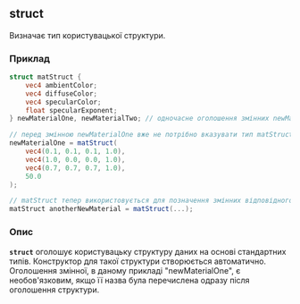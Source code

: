 ## struct
Визначає тип користувацької структури.

### Приклад
```glsl
struct matStruct {
    vec4 ambientColor;
    vec4 diffuseColor;
    vec4 specularColor;
    float specularExponent;
} newMaterialOne, newMaterialTwo; // одночасне оголошення змінних newMaterialOne та newMaterialTwo з типом matStruct 

// перед змінною newMaterialOne вже не потрібно вказувати тип matStruct, оскільки вона вже була оголошена раніше
newMaterialOne = matStruct(
    vec4(0.1, 0.1, 0.1, 1.0),
    vec4(1.0, 0.0, 0.0, 1.0),
    vec4(0.7, 0.7, 0.7, 1.0),
    50.0
);

// matStruct тепер використовується для позначення змінних відповідного типу
matStruct anotherNewMaterial = matStruct(...);

```

### Опис
**```struct```** оголошує користувацьку структуру даних на основі стандартних типів. Конструктор для такої структури створюється автоматично. Оголошення змінної, в даному прикладі "newMaterialOne", є необов'язковим, якщо її назва була перечислена одразу після оголошення структури.
